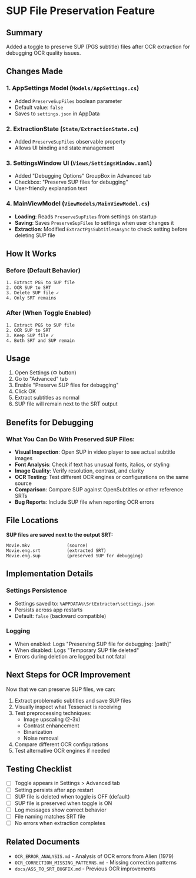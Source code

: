 # SUP File Preservation Feature

## Summary
Added a toggle to preserve SUP (PGS subtitle) files after OCR extraction for debugging OCR quality issues.

## Changes Made

### 1. **AppSettings Model** (`Models/AppSettings.cs`)
- Added `PreserveSupFiles` boolean parameter
- Default value: `false`
- Saves to `settings.json` in AppData

### 2. **ExtractionState** (`State/ExtractionState.cs`)
- Added `PreserveSupFiles` observable property
- Allows UI binding and state management

### 3. **SettingsWindow UI** (`Views/SettingsWindow.xaml`)
- Added "Debugging Options" GroupBox in Advanced tab
- Checkbox: "Preserve SUP files for debugging"
- User-friendly explanation text

### 4. **MainViewModel** (`ViewModels/MainViewModel.cs`)
- **Loading**: Reads `PreserveSupFiles` from settings on startup
- **Saving**: Saves `PreserveSupFiles` to settings when user changes it
- **Extraction**: Modified `ExtractPgsSubtitlesAsync` to check setting before deleting SUP file

## How It Works

### Before (Default Behavior)
```
1. Extract PGS to SUP file
2. OCR SUP to SRT
3. Delete SUP file ✓
4. Only SRT remains
```

### After (When Toggle Enabled)
```
1. Extract PGS to SUP file
2. OCR SUP to SRT
3. Keep SUP file ✓
4. Both SRT and SUP remain
```

## Usage

1. Open Settings (⚙️ button)
2. Go to "Advanced" tab
3. Enable "Preserve SUP files for debugging"
4. Click OK
5. Extract subtitles as normal
6. SUP file will remain next to the SRT output

## Benefits for Debugging

### What You Can Do With Preserved SUP Files:
- **Visual Inspection**: Open SUP in video player to see actual subtitle images
- **Font Analysis**: Check if text has unusual fonts, italics, or styling
- **Image Quality**: Verify resolution, contrast, and clarity
- **OCR Testing**: Test different OCR engines or configurations on the same source
- **Comparison**: Compare SUP against OpenSubtitles or other reference SRTs
- **Bug Reports**: Include SUP file when reporting OCR errors

## File Locations

**SUP files are saved next to the output SRT:**
```
Movie.mkv              (source)
Movie.eng.srt          (extracted SRT)
Movie.eng.sup          (preserved SUP for debugging)
```

## Implementation Details

### Settings Persistence
- Settings saved to: `%APPDATA%\SrtExtractor\settings.json`
- Persists across app restarts
- Default: `false` (backward compatible)

### Logging
- When enabled: Logs "Preserving SUP file for debugging: [path]"
- When disabled: Logs "Temporary SUP file deleted"
- Errors during deletion are logged but not fatal

## Next Steps for OCR Improvement

Now that we can preserve SUP files, we can:
1. Extract problematic subtitles and save SUP files
2. Visually inspect what Tesseract is receiving
3. Test preprocessing techniques:
   - Image upscaling (2-3x)
   - Contrast enhancement
   - Binarization
   - Noise removal
4. Compare different OCR configurations
5. Test alternative OCR engines if needed

## Testing Checklist

- [ ] Toggle appears in Settings > Advanced tab
- [ ] Setting persists after app restart
- [ ] SUP file is deleted when toggle is OFF (default)
- [ ] SUP file is preserved when toggle is ON
- [ ] Log messages show correct behavior
- [ ] File naming matches SRT file
- [ ] No errors when extraction completes

## Related Documents

- `OCR_ERROR_ANALYSIS.md` - Analysis of OCR errors from Alien (1979)
- `OCR_CORRECTION_MISSING_PATTERNS.md` - Missing correction patterns
- `docs/ASS_TO_SRT_BUGFIX.md` - Previous OCR improvements

